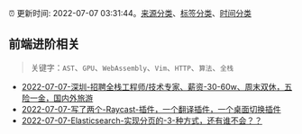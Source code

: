 :alarm_clock: 更新时间: 2022-07-07 03:31:44。[来源分类](../README.md)、[标签分类](../TAGS.md)、[时间分类](../TIMELINE.md)

## 前端进阶相关


> 关键字：`AST`、`GPU`、`WebAssembly`、`Vim`、`HTTP`、`算法`、`全栈`



- [2022-07-07-深圳-招聘全栈工程师/技术专家、薪资-30-60w、周末双休，五险一金，国内外旅游](https://www.v2ex.com/t/864613) 
- [2022-07-07-写了两个-Raycast-插件，一个翻译插件，一个桌面切换插件](https://www.v2ex.com/t/864611) 
- [2022-07-07-Elasticsearch-实现分页的-3-种方式，还有谁不会？？](https://toutiao.io/k/o91ed5u) 